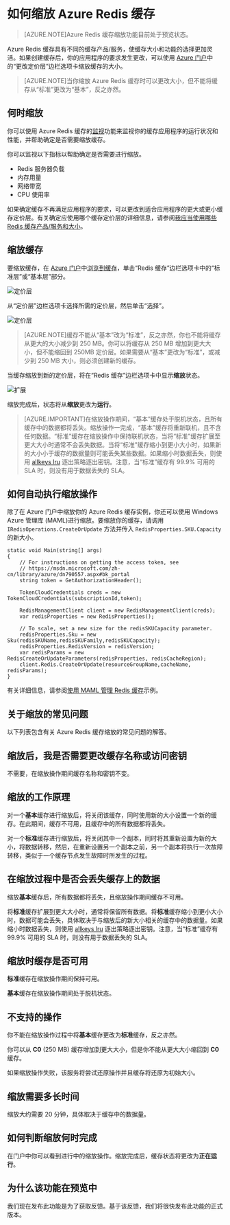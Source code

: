 <properties 
	pageTitle="如何缩放 Azure Redis 缓存" 
	description="了解如何缩放你的 Azure Redis 缓存实例" 
	services="redis-cache" 
	documentationCenter="" 
	authors="steved0x" 
	manager="dwrede" 
	editor=""/>

<tags 
	ms.service="cache" 
	ms.date="06/18/2015" 
	wacn.date="08/29/2015"/>

# 如何缩放 Azure Redis 缓存

>[AZURE.NOTE]Azure Redis 缓存缩放功能目前处于预览状态。

Azure Redis 缓存具有不同的缓存产品/服务，使缓存大小和功能的选择更加灵活。如果创建缓存后，你的应用程序的要求发生更改，可以使用 [Azure 门户](https://manage.windowsazure.cn)中的“更改定价层”边栏选项卡缩放缓存的大小。

>[AZURE.NOTE]当你缩放 Azure Redis 缓存时可以更改大小，但不能将缓存从“标准”更改为“基本”，反之亦然。

## 何时缩放

你可以使用 Azure Redis 缓存的[监视](/documentation/articles/cache-how-to-monitor)功能来监视你的缓存应用程序的运行状况和性能，并帮助确定是否需要缩放缓存。

你可以监视以下指标以帮助确定是否需要进行缩放。

-	Redis 服务器负载
-	内存用量
-	网络带宽
-	CPU 使用率

如果确定缓存不再满足应用程序的要求，可以更改到适合应用程序的更大或更小缓存定价层。有关确定应使用哪个缓存定价层的详细信息，请参阅[我应当使用哪些 Redis 缓存产品/服务和大小](/documentation/articles/cache-faq#what-redis-cache-offering-and-size-should-i-use)。

## 缩放缓存
要缩放缓存，在 [Azure 门户](https://manage.windowsazure.cn)中[浏览到缓存](/documentation/articles/cache-configure/)，单击“Redis 缓存”边栏选项卡中的“标准层”或“基本层”部分。

![定价层][redis-cache-pricing-tier-part]

从“定价层”边栏选项卡选择所需的定价层，然后单击“选择”。

![定价层][redis-cache-pricing-tier-blade]

>[AZURE.NOTE]缓存不能从“基本”改为“标准”，反之亦然，你也不能将缓存从更大的大小减少到 250 MB。你可以将缓存从 250 MB 增加到更大大小，但不能缩回到 250MB 定价层。如果需要从“基本”更改为“标准”，或减少到 250 MB 大小，则必须创建新的缓存。

当缓存缩放到新的定价层，将在“Redis 缓存”边栏选项卡中显示**缩放**状态。

![扩展][redis-cache-scaling]

缩放完成后，状态将从**缩放**更改为**运行**。

>[AZURE.IMPORTANT]在缩放操作期间，“基本”缓存处于脱机状态，且所有缓存中的数据都将丢失。缩放操作一完成，“基本”缓存将重新联机，且不含任何数据。“标准”缓存在缩放操作中保持联机状态，当将“标准”缓存扩展至更大大小时通常不会丢失数据。当将“标准”缓存缩小到更小大小时，如果新的大小小于缓存的数据量则可能丢失某些数据。如果缩小时数据丢失，则使用 [allkeys lru](http://redis.io/topics/lru-cache) 逐出策略逐出密钥。注意，当“标准”缓存有 99.9% 可用的 SLA 时，则没有用于数据丢失的 SLA。

## 如何自动执行缩放操作

除了在 Azure 门户中缩放你的 Azure Redis 缓存实例，你还可以使用 <!--[-->Windows Azure 管理库 (MAML)<!--](http://azure.microsoft.com/updates/management-libraries-for-net-release-announcement/) -->进行缩放。要缩放你的缓存，请调用 `IRedisOperations.CreateOrUpdate` 方法并传入 `RedisProperties.SKU.Capacity` 的新大小。

    static void Main(string[] args)
    {
        // For instructions on getting the access token, see
        // https://msdn.microsoft.com/zh-cn/library/azure/dn790557.aspx#bk_portal
        string token = GetAuthorizationHeader();

        TokenCloudCredentials creds = new TokenCloudCredentials(subscriptionId,token);

        RedisManagementClient client = new RedisManagementClient(creds);
        var redisProperties = new RedisProperties();

        // To scale, set a new size for the redisSKUCapacity parameter.
        redisProperties.Sku = new Sku(redisSKUName,redisSKUFamily,redisSKUCapacity);
        redisProperties.RedisVersion = redisVersion;
        var redisParams = new RedisCreateOrUpdateParameters(redisProperties, redisCacheRegion);
        client.Redis.CreateOrUpdate(resourceGroupName,cacheName, redisParams);
    }

有关详细信息，请参阅[使用 MAML 管理 Redis 缓存](https://github.com/rustd/RedisSamples/tree/master/ManageCacheUsingMAML)示例。

## 关于缩放的常见问题

以下列表包含有关 Azure Redis 缓存缩放的常见问题的解答。

## 缩放后，我是否需要更改缓存名称或访问密钥

不需要，在缩放操作期间缓存名称和密钥不变。

## 缩放的工作原理

对一个**基本**缓存进行缩放后，将关闭该缓存，同时使用新的大小设置一个新的缓存。在此期间，缓存不可用，且缓存中的所有数据都将丢失。

对一个**标准**缓存进行缩放后，将关闭其中一个副本，同时将其重新设置为新的大小，将数据转移，然后，在重新设置另一个副本之前，另一个副本将执行一次故障转移，类似于一个缓存节点发生故障时所发生的过程。

## 在缩放过程中是否会丢失缓存上的数据

缩放**基本**缓存后，所有数据都将丢失，且缩放操作期间缓存不可用。

将**标准**缓存扩展到更大大小时，通常将保留所有数据。将**标准**缓存缩小到更小大小时，数据可能会丢失，具体取决于与缩放后的新大小相关的缓存中的数据量。如果缩小时数据丢失，则使用 [allkeys lru](http://redis.io/topics/lru-cache) 逐出策略逐出密钥。注意，当“标准”缓存有 99.9% 可用的 SLA 时，则没有用于数据丢失的 SLA。

## 缩放时缓存是否可用

**标准**缓存在缩放操作期间保持可用。

**基本**缓存在缩放操作期间处于脱机状态。

## 不支持的操作

你不能在缩放操作过程中将**基本**缓存更改为**标准**缓存，反之亦然。

你可以从 **C0** (250 MB) 缓存增加到更大大小，但是你不能从更大大小缩回到 **C0** 缓存。

如果缩放操作失败，该服务将尝试还原操作并且缓存将还原为初始大小。

## 缩放需要多长时间

缩放大约需要 20 分钟，具体取决于缓存中的数据量。

## 如何判断缩放何时完成

在门户中你可以看到进行中的缩放操作。缩放完成后，缓存状态将更改为**正在运行**。

## 为什么该功能在预览中

我们现在发布此功能是为了获取反馈。基于该反馈，我们将很快发布此功能的正式版本。





  
<!-- IMAGES -->
[redis-cache-pricing-tier-part]: ./media/cache-how-to-scale/redis-cache-pricing-tier-part.png

[redis-cache-pricing-tier-blade]: ./media/cache-how-to-scale/redis-cache-pricing-tier-blade.png

[redis-cache-scaling]: ./media/cache-how-to-scale/redis-cache-scaling.png

<!---HONumber=67-->